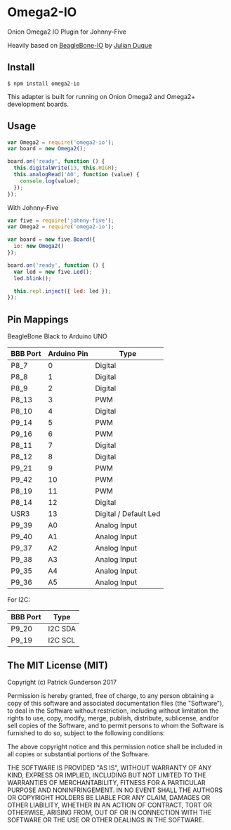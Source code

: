 # Omega2-IO
Onion Omega2 IO Plugin for Johnny-Five

Heavily based on [BeagleBone-IO](https://github.com/julianduque/beaglebone-io) by [Julian Duque](https://github.com/julianduque)

## Install

```
$ npm install omega2-io
```

This adapter is built for running on Onion Omega2 and Omega2+ development boards.

## Usage

``` js
var Omega2 = require('omega2-io');
var board = new Omega2();

board.on('ready', function () {
  this.digitalWrite(13, this.HIGH);
  this.analogRead('A0', function (value) {
    console.log(value);
  });
});

```

With Johnny-Five
``` js
var five = require('johnny-five');
var Omega2 = require('omega2-io');

var board = new five.Board({
  io: new Omega2()
});

board.on('ready', function () {
  var led = new five.Led();
  led.blink();

  this.repl.inject({ led: led });
});
```

## Pin Mappings

BeagleBone Black to Arduino UNO

| BBB Port | Arduino Pin | Type |
|----------|-------------|------|
|P8_7|0|Digital|
|P8_8|1|Digital|
|P8_9|2|Digital|
|P8_13|3|PWM|
|P8_10|4|Digital|
|P9_14|5|PWM|
|P9_16|6|PWM|
|P8_11|7|Digital|
|P8_12|8|Digital|
|P9_21|9|PWM|
|P9_42|10|PWM|
|P8_19|11|PWM|
|P8_14|12|Digital|
|USR3|13|Digital / Default Led|
|P9_39|A0|Analog Input|
|P9_40|A1|Analog Input|
|P9_37|A2|Analog Input|
|P9_38|A3|Analog Input|
|P9_35|A4|Analog Input|
|P9_36|A5|Analog Input|

For I2C:

| BBB Port   | Type     |
| ---------- | -------- |
| P9_20      | I2C SDA  |
| P9_19      | I2C SCL  |

## The MIT License (MIT)

Copyright (c) Patrick Gunderson 2017

Permission is hereby granted, free of charge, to any person obtaining a copy
of this software and associated documentation files (the "Software"), to deal
in the Software without restriction, including without limitation the rights
to use, copy, modify, merge, publish, distribute, sublicense, and/or sell
copies of the Software, and to permit persons to whom the Software is
furnished to do so, subject to the following conditions:

The above copyright notice and this permission notice shall be included in
all copies or substantial portions of the Software.

THE SOFTWARE IS PROVIDED "AS IS", WITHOUT WARRANTY OF ANY KIND, EXPRESS OR
IMPLIED, INCLUDING BUT NOT LIMITED TO THE WARRANTIES OF MERCHANTABILITY,
FITNESS FOR A PARTICULAR PURPOSE AND NONINFRINGEMENT. IN NO EVENT SHALL THE
AUTHORS OR COPYRIGHT HOLDERS BE LIABLE FOR ANY CLAIM, DAMAGES OR OTHER
LIABILITY, WHETHER IN AN ACTION OF CONTRACT, TORT OR OTHERWISE, ARISING FROM,
OUT OF OR IN CONNECTION WITH THE SOFTWARE OR THE USE OR OTHER DEALINGS IN
THE SOFTWARE.
